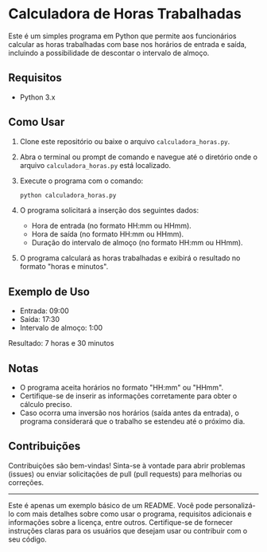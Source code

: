 # Calculadora de Horas Trabalhadas

Este é um simples programa em Python que permite aos funcionários calcular as horas trabalhadas com base nos horários de entrada e saída, incluindo a possibilidade de descontar o intervalo de almoço.

## Requisitos

- Python 3.x

## Como Usar

1. Clone este repositório ou baixe o arquivo `calculadora_horas.py`.

2. Abra o terminal ou prompt de comando e navegue até o diretório onde o arquivo `calculadora_horas.py` está localizado.

3. Execute o programa com o comando:

   ```bash
   python calculadora_horas.py
   ```

4. O programa solicitará a inserção dos seguintes dados:
   - Hora de entrada (no formato HH:mm ou HHmm).
   - Hora de saída (no formato HH:mm ou HHmm).
   - Duração do intervalo de almoço (no formato HH:mm ou HHmm).

5. O programa calculará as horas trabalhadas e exibirá o resultado no formato "horas e minutos".

## Exemplo de Uso

- Entrada: 09:00
- Saída: 17:30
- Intervalo de almoço: 1:00

Resultado: 7 horas e 30 minutos

## Notas

- O programa aceita horários no formato "HH:mm" ou "HHmm".
- Certifique-se de inserir as informações corretamente para obter o cálculo preciso.
- Caso ocorra uma inversão nos horários (saída antes da entrada), o programa considerará que o trabalho se estendeu até o próximo dia.

## Contribuições

Contribuições são bem-vindas! Sinta-se à vontade para abrir problemas (issues) ou enviar solicitações de pull (pull requests) para melhorias ou correções.

---

Este é apenas um exemplo básico de um README. Você pode personalizá-lo com mais detalhes sobre como usar o programa, requisitos adicionais e informações sobre a licença, entre outros. Certifique-se de fornecer instruções claras para os usuários que desejam usar ou contribuir com o seu código.
